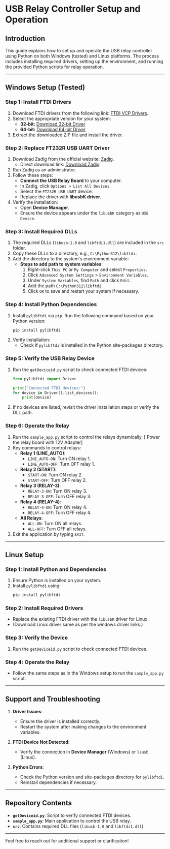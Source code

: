 # USB Relay Controller Setup and Operation

## Introduction
This guide explains how to set up and operate the USB relay controller using Python on both Windows (tested) and Linux platforms. The process includes installing required drivers, setting up the environment, and running the provided Python scripts for relay operation.

---

## **Windows Setup (Tested)**

### **Step 1: Install FTDI Drivers**
1. Download FTDI drivers from the following link: [FTDI VCP Drivers](https://ftdichip.com/drivers/vcp-drivers/).
2. Select the appropriate version for your system:
   - **32-bit:** [Download 32-bit Driver](https://ftdichip.com/wp-content/uploads/2023/09/CDM-v2.12.36.4-WHQL-Certified.zip)
   - **64-bit:** [Download 64-bit Driver](https://ftdichip.com/wp-content/uploads/2023/09/CDM-v2.12.36.4-WHQL-Certified.zip)
3. Extract the downloaded ZIP file and install the driver.

### **Step 2: Replace FT232R USB UART Driver**
1. Download Zadig from the official website: [Zadig](https://zadig.akeo.ie/).
   - Direct download link: [Download Zadig](https://github.com/pbatard/libwdi/releases/download/v1.5.1/zadig-2.9.exe)
2. Run Zadig as an administrator.
3. Follow these steps:
   - **Connect the USB Relay Board** to your computer.
   - In Zadig, click `Options > List All Devices`.
   - Select the `FT232R USB UART` device.
   - Replace the driver with **libusbK driver**.
4. Verify the installation:
   - Open **Device Manager**.
   - Ensure the device appears under the `libusbK` category as `USB Device`.

### **Step 3: Install Required DLLs**
1. The required DLLs (`libusb-1.0` and `libftdi1.dll`) are included in the `src` folder.
2. Copy these DLLs to a directory, e.g., `C:\Python312\libftdi`.
3. Add the directory to the system's environment variable:
   - **Steps to add path to system variables**:
     1. Right-click `This PC` or `My Computer` and select `Properties`.
     2. Click `Advanced System Settings` > `Environment Variables`.
     3. Under `System Variables`, find `Path` and click `Edit`.
     4. Add the path `C:\Python312\libftdi`.
     5. Click `OK` to save and restart your system if necessary.

### **Step 4: Install Python Dependencies**
1. Install `pylibftdi` via `pip`. Run the following command based on your Python version:
   ```bash
   pip install pylibftdi
   ```
2. Verify installation:
   - Check if `pylibftdi` is installed in the Python site-packages directory.

### **Step 5: Verify the USB Relay Device**
1. Run the `getDeviceid.py` script to check connected FTDI devices:
   ```python
   from pylibftdi import Driver

   print("Connected FTDI devices:")
   for device in Driver().list_devices():
       print(device)
   ```
2. If no devices are listed, revisit the driver installation steps or verify the DLL path.

### **Step 6: Operate the Relay**
1. Run the `sample_app.py` script to control the relays dynamically. [ Power the relay board with 12V Adapter]
2. Key commands to control relays:
   - **Relay 1 (LINE_AUTO)**:
     - `LINE_AUTO-ON`: Turn ON relay 1.
     - `LINE_AUTO-OFF`: Turn OFF relay 1.
   - **Relay 2 (START)**:
     - `START-ON`: Turn ON relay 2.
     - `START-OFF`: Turn OFF relay 2.
   - **Relay 3 (RELAY-3)**:
     - `RELAY-3-ON`: Turn ON relay 3.
     - `RELAY-3-OFF`: Turn OFF relay 3.
   - **Relay 4 (RELAY-4)**:
     - `RELAY-4-ON`: Turn ON relay 4.
     - `RELAY-4-OFF`: Turn OFF relay 4.
   - **All Relays**:
     - `ALL-ON`: Turn ON all relays.
     - `ALL-OFF`: Turn OFF all relays.
3. Exit the application by typing `EXIT`.

---

## **Linux Setup**

### **Step 1: Install Python and Dependencies**
1. Ensure Python is installed on your system.
2. Install `pylibftdi` using:
   ```bash
   pip install pylibftdi
   ```

### **Step 2: Install Required Drivers**
- Replace the existing FTDI driver with the `libusbK` driver for Linux.
- (Download Linux driver same as per the windows driver links.)

### **Step 3: Verify the Device**
1. Run the `getDeviceid.py` script to check connected FTDI devices.

### **Step 4: Operate the Relay**
- Follow the same steps as in the Windows setup to run the `sample_app.py` script.

---

## **Support and Troubleshooting**
1. **Driver Issues**:
   - Ensure the driver is installed correctly.
   - Restart the system after making changes to the environment variables.

2. **FTDI Device Not Detected**:
   - Verify the connection in **Device Manager** (Windows) or `lsusb` (Linux).

3. **Python Errors**:
   - Check the Python version and site-packages directory for `pylibftdi`.
   - Reinstall dependencies if necessary.

---

## **Repository Contents**
- **`getDeviceid.py`**: Script to verify connected FTDI devices.
- **`sample_app.py`**: Main application to control the USB relay.
- **`src`**: Contains required DLL files (`libusb-1.0` and `libftdi1.dll`).

---

Feel free to reach out for additional support or clarification!

